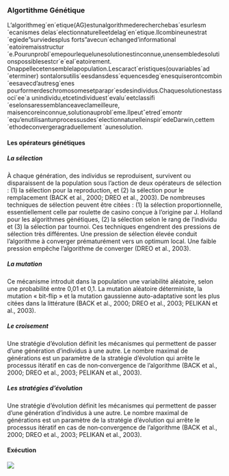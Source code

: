 <h3>Algortithme Génétique</h3>
<p>L’algorithmeg´en´etique(AG)estunalgorithmederecherchebas´esurlesm´ecanismes delas´electionnaturelleetdelag´en´etique.Ilcombineunestrat´egiede”surviedesplus forts”avecun´echanged’informational´eatoiremaisstructur´e.Pourunprobl`emepourlequelunesolutionestinconnue,unensembledesolutionspossiblesestcr´e´eal´eatoirement. Onappellecetensemblelapopulation.Lescaract´eristiques(ouvariables`ad´eterminer) sontalorsutilis´eesdansdess´equencesdeg`enesquiserontcombin´eesavecd’autresg`enes pourformerdeschromosomesetparapr`esdesindividus.Chaquesolutionestassoci´ee`a unindividu,etcetindividuest´evalu´eetclassifi´eselonsaressemblanceaveclameilleure, maisencoreinconnue,solutionauprobl`eme.Ilpeutˆetred´emontr´equ’enutilisantunprocessusdes´electionnaturelleinspir´edeDarwin,cettem´ethodeconvergeragraduellement `aunesolution.</p>
  <h4>Les opérateurs génétiques</h4>
<h5>La sélection</h5>
  À chaque génération, des individus se reproduisent, survivent ou disparaissent de la population sous l’action de deux opérateurs de sélection : (1) la sélection pour la reproduction, et (2) la sélection pour le remplacement (BACK et al., 2000; DREO et al., 2003). De nombreuses techniques de sélection peuvent être citées : (1) la sélection proportionnelle, essentiellement celle par roulette de casino conçue à l’origine par J. Holland pour les algorithmes génétiques, (2) la sélection selon le rang de l’individu et (3) la sélection par tournoi. Ces techniques engendrent des pressions de sélection très différentes. Une pression de sélection élevée conduit l’algorithme à converger prématurément vers un optimum local. Une faible pression empêche l’algorithme de converger (DREO et al., 2003).
<h5>La mutation</h5>
  Ce mécanisme introduit dans la population une variabilité aléatoire, selon une probabilité entre 0,01 et 0,1. La mutation aléatoire déterministe, la mutation « bit-flip » et la mutation gaussienne auto-adaptative sont les plus citées dans la littérature (BACK et al., 2000; DREO et al., 2003; PELIKAN et al., 2003).
 <h5>Le croisement</h5>
 Une stratégie d’évolution définit les mécanismes qui permettent de passer d’une génération d’individus à une autre. Le nombre maximal de générations est un paramètre de la stratégie d’évolution qui arrête le processus itératif en cas de non‑convergence de l’algorithme (BACK et al., 2000; DREO et al., 2003; PELIKAN et al., 2003).
 <h5>Les stratégies d’évolution</h5>
 Une stratégie d’évolution définit les mécanismes qui permettent de passer d’une génération d’individus à une autre. Le nombre maximal de générations est un paramètre de la stratégie d’évolution qui arrête le processus itératif en cas de non‑convergence de l’algorithme (BACK et al., 2000; DREO et al., 2003; PELIKAN et al., 2003).
   <h4>Exécution </h4>
<img src="CAPTURES/.png">
